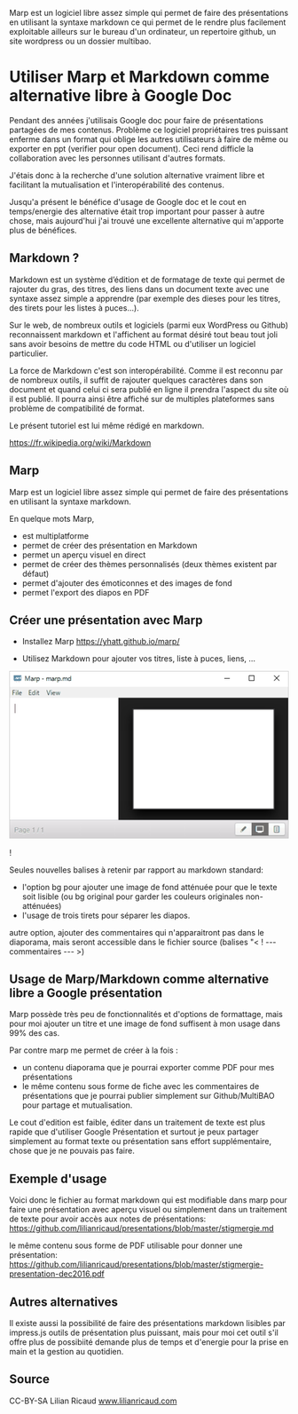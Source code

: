 <!--

---
title: Utiliser Marp et Markdown comme alternative libre à Google Doc
description: Marp est un logiciel libre assez simple qui permet de faire des présentations en utilisant la syntaxe markdown ce qui permet de le rendre plus facilement exploitable ailleurs sur le bureau d'un ordinateur, un repertoire github, un site wordpress ou un dossier multibao.
image_url:
licence: CC-BY-SA 
---

-->


Marp est un logiciel libre assez simple qui permet de faire des présentations en utilisant la syntaxe markdown ce qui permet de le rendre plus facilement exploitable ailleurs sur le bureau d'un ordinateur, un repertoire github, un site wordpress ou un dossier multibao.

# Utiliser Marp et Markdown comme alternative libre à Google Doc

Pendant des années j'utilisais Google doc pour faire de présentations partagées de mes contenus. Problème ce logiciel propriétaires tres puissant enferme dans un format qui oblige les autres utilisateurs à faire de même ou exporter en ppt (verifier pour open document). Ceci rend difficle la collaboration avec les personnes utilisant d'autres formats.

J'étais donc à la recherche d'une solution alternative vraiment libre et facilitant la mutualisation et l'interopérabilité des contenus.

Jusqu'a présent le bénéfice d'usage de Google doc et le cout en temps/energie des alternative était trop important pour passer à autre chose, mais aujourd'hui j'ai trouvé une excellente alternative qui m'apporte plus de bénéfices.

## Markdown ?

Markdown est un système d’édition et de formatage de texte qui permet de rajouter du gras, des titres, des liens dans un document texte avec une syntaxe assez simple a apprendre (par exemple des dieses pour les titres, des tirets pour les listes à puces...).

Sur le web, de nombreux outils et logiciels (parmi eux WordPress ou Github) reconnaissent markdown et l'affichent au format désiré tout beau tout joli sans avoir besoins de mettre du code HTML ou d'utiliser un logiciel particulier.

La force de Markdown c'est son interopérabilité. Comme il est reconnu par de nombreux outils, il suffit de rajouter quelques caractères dans son document et quand celui ci sera publié en ligne il prendra l'aspect du site où il est publié. Il pourra ainsi être affiché sur de multiples plateformes sans problème de compatibilité de format.

Le présent tutoriel est lui même rédigé en markdown.

https://fr.wikipedia.org/wiki/Markdown
 
## Marp

Marp est un logiciel libre assez simple qui permet de faire des présentations en utilisant la syntaxe markdown.

En quelque mots Marp,

- est multiplatforme
- permet de créer des présentation en Markdown
- permet un aperçu visuel en direct
- permet de créer des thèmes personnalisés (deux thèmes existent par défaut)
- permet d'ajouter des émoticonnes et des images de fond
- permet l'export des diapos en PDF

## Créer une présentation avec Marp

- Installez Marp
https://yhatt.github.io/marp/

- Utilisez Markdown pour ajouter vos titres, liste à puces, liens, ...

![](marp-demo-presentation.gif)

! 

Seules nouvelles balises à retenir par rapport au markdown standard: 
- l'option bg pour ajouter une image de fond atténuée pour que le texte soit lisible (ou bg original pour garder les couleurs originales non-atténuées)
- l'usage de trois tirets pour séparer les diapos.

autre option, ajouter des commentaires qui n'apparaitront pas dans le diaporama, mais seront accessible dans le fichier source (balises "< ! --- commentaires --- >)

## Usage de Marp/Markdown comme alternative libre a Google présentation

Marp possède très peu de fonctionnalités et d'options de formattage, mais pour moi ajouter un titre et une image de fond suffisent à mon usage dans 99% des cas.

Par contre marp me permet de créer à la fois :
- un contenu diaporama que je pourrai exporter comme PDF pour mes présentations
- le même contenu sous forme de fiche avec les commentaires de présentations que je pourrai publier simplement sur Github/MultiBAO pour partage et mutualisation.

Le cout d'edition est faible, éditer dans un traitement de texte est plus rapide que d'utiliser Google Présentation et surtout je peux partager simplement au format texte ou présentation sans effort supplémentaire, chose que je ne pouvais pas faire.

## Exemple d'usage

Voici donc le fichier au format markdown qui est modifiable dans marp pour faire une présentation avec aperçu visuel ou simplement dans un traitement de texte pour avoir accès aux notes de présentations:
https://github.com/lilianricaud/presentations/blob/master/stigmergie.md

le même contenu sous forme de PDF utilisable pour donner une présentation:
https://github.com/lilianricaud/presentations/blob/master/stigmergie-presentation-dec2016.pdf

## Autres alternatives

Il existe aussi la possibilité de faire des présentations markdown lisibles par impress.js outils de présentation plus puissant, mais pour moi cet outil s'il offre plus de possibiité demande plus de temps et d'energie pour la prise en main et la gestion au quotidien.

## Source 

CC-BY-SA Lilian Ricaud
www.lilianricaud.com

